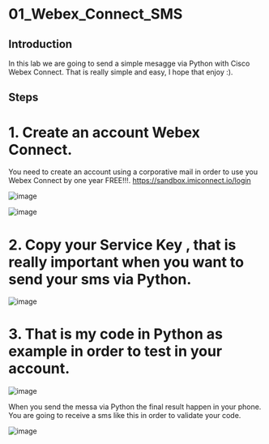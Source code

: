# 01_Webex_Connect_SMS

## Introduction

In this lab we are going to send a simple mesagge via Python with Cisco Webex Connect. That is really simple and easy, I hope that enjoy :).

## Steps

# 1. Create an account Webex Connect.

You need to create an account using a corporative mail in order to use you Webex Connect by one year FREE!!!. https://sandbox.imiconnect.io/login

![image](https://user-images.githubusercontent.com/38144008/217719017-2a2378dc-2d73-41cb-9db6-d5bb9e509673.png)
 
![image](https://user-images.githubusercontent.com/38144008/217719131-d4024ccf-7fee-4d7d-924a-eca4224b7e08.png)
     
# 2. Copy your Service Key , that is really important when you want to send your sms via Python.

![image](https://user-images.githubusercontent.com/38144008/217719804-6774a52e-439e-4075-bd8d-c8acf492d4f2.png)

# 3. That is my code in Python as example in order to test in your account.

![image](https://user-images.githubusercontent.com/38144008/217720492-fa88752a-33c1-44ba-ae69-d8e5f0fb9307.png)

When you send the messa via Python the final result happen in your phone. You are going to receive a sms like this in order to validate your code.

![image](https://user-images.githubusercontent.com/38144008/219521099-65e60526-4caa-4b69-85df-a315361a929a.png)




